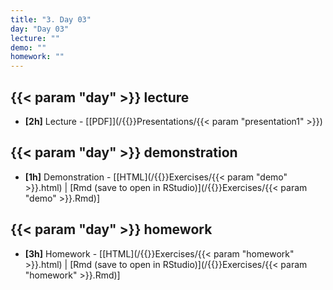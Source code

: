```yaml
---
title: "3. Day 03"
day: "Day 03"
lecture: ""
demo: ""
homework: ""
---
```


## {{< param "day" >}} lecture

- **\[2h\]** Lecture - 
    [[PDF]](/{{<myPackageUrl>}}Presentations/{{< param "presentation1" >}})

## {{< param "day" >}} demonstration

- **\[1h\]** Demonstration - 
    [[HTML](/{{<myPackageUrl>}}Exercises/{{< param "demo" >}}.html) | [Rmd (save to open in RStudio)](/{{<myPackageUrl>}}Exercises/{{< param "demo" >}}.Rmd)]

## {{< param "day" >}} homework

-  **\[3h\]** Homework - 
    [[HTML](/{{<myPackageUrl>}}Exercises/{{< param "homework" >}}.html) | [Rmd (save to open in RStudio)](/{{<myPackageUrl>}}Exercises/{{< param "homework" >}}.Rmd)]
